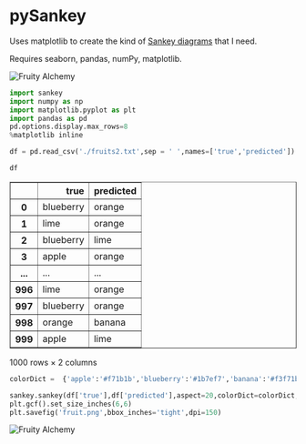 # pySankey

Uses matplotlib to create the kind of <a href="https://en.wikipedia.org/wiki/Sankey_diagram">Sankey diagrams</a> that I need.

Requires seaborn, pandas, numPy, matplotlib.

![Fruity Alchemy](https://github.com/anazalea/pySankey/blob/master/fruits.png)

```python
import sankey
import numpy as np
import matplotlib.pyplot as plt
import pandas as pd
pd.options.display.max_rows=8
%matplotlib inline
```


```python
df = pd.read_csv('./fruits2.txt',sep = ' ',names=['true','predicted'])
```


```python
df
```




<div>
<table border="1" class="dataframe">
  <thead>
    <tr style="text-align: right;">
      <th></th>
      <th>true</th>
      <th>predicted</th>
    </tr>
  </thead>
  <tbody>
    <tr>
      <th>0</th>
      <td>blueberry</td>
      <td>orange</td>
    </tr>
    <tr>
      <th>1</th>
      <td>lime</td>
      <td>orange</td>
    </tr>
    <tr>
      <th>2</th>
      <td>blueberry</td>
      <td>lime</td>
    </tr>
    <tr>
      <th>3</th>
      <td>apple</td>
      <td>orange</td>
    </tr>
    <tr>
      <th>...</th>
      <td>...</td>
      <td>...</td>
    </tr>
    <tr>
      <th>996</th>
      <td>lime</td>
      <td>orange</td>
    </tr>
    <tr>
      <th>997</th>
      <td>blueberry</td>
      <td>orange</td>
    </tr>
    <tr>
      <th>998</th>
      <td>orange</td>
      <td>banana</td>
    </tr>
    <tr>
      <th>999</th>
      <td>apple</td>
      <td>lime</td>
    </tr>
  </tbody>
</table>
<p>1000 rows × 2 columns</p>
</div>




```python
colorDict =  {'apple':'#f71b1b','blueberry':'#1b7ef7','banana':'#f3f71b','lime':'#12e23f','orange':'#f78c1b'}
```


```python
sankey.sankey(df['true'],df['predicted'],aspect=20,colorDict=colorDict,fontsize=10)
plt.gcf().set_size_inches(6,6)
plt.savefig('fruit.png',bbox_inches='tight',dpi=150)
```


![Fruity Alchemy](https://github.com/anazalea/pySankey/blob/master/fruits.png)
